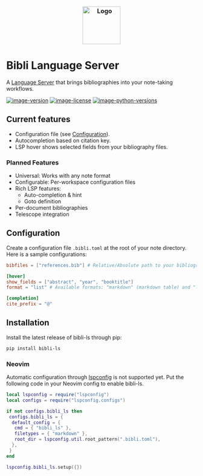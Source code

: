 <h3 align="center">
	<img src="https://raw.githubusercontent.com/kha-dinh/bibli-ls/main/docs/logo.jpeg" width="100" alt="Logo"/><br/>
</h3>

# Bibli Language Server

A [Language Server](https://microsoft.github.io/language-server-protocol/) that brings bibliographies into your note-taking workflows.

[![image-version](https://img.shields.io/pypi/v/bibli-ls.svg)](https://python.org/pypi/bibli-ls)
[![image-license](https://img.shields.io/pypi/l/bibli-ls.svg)](https://python.org/pypi/bibli-ls)
[![image-python-versions](https://img.shields.io/badge/python->=3.8-blue)](https://python.org/pypi/bibli-ls)

## Current features

- Configuration file (see [Configuration](#configuration)).
- Autocompletion based on citation key.
- LSP hover shows selected fields from your bibliography files.

### Planned Features

- Universal: Works with any note format
- Configurable: Per-workspace configuration files
- Rich LSP features:
  - Auto-completion & hint
  - Goto definition
- Per-document bibliographies
- Telescope integration

## Configuration

Create a configuration file `.bibli.toml` at the root of your note directory. Here is a sample configurations:

```toml
bibfiles = ["references.bib"] # Relative/Absolute path to your bibliographies

[hover]
show_fields = ["abstract", "year", "booktitle"]
format = "list" # Available formats: "markdown" (markdown table) and "list" (markdown list)

[completion]
cite_prefix = "@"
```

## Installation

Install the latest release of bibli-ls through pip:

```bash
pip install bibli-ls
```

### Neovim

Automatic configuration through [lspconfig]() is not supported yet. Put the following code in your Neovim config to enable bibli-ls.

```lua
local lspconfig = require("lspconfig")
local configs = require("lspconfig.configs")

if not configs.bibli_ls then
 configs.bibli_ls = {
  default_config = {
   cmd = { "bibli_ls" },
   filetypes = { "markdown" },
   root_dir = lspconfig.util.root_pattern(".bibli.toml"),
  },
 }
end

lspconfig.bibli_ls.setup({})
```
